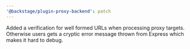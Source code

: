 ```yaml
---
'@backstage/plugin-proxy-backend': patch
---
```


Added a verification for well formed URLs when processing proxy targets. Otherwise users gets a cryptic error message thrown from Express which makes it hard to debug.
